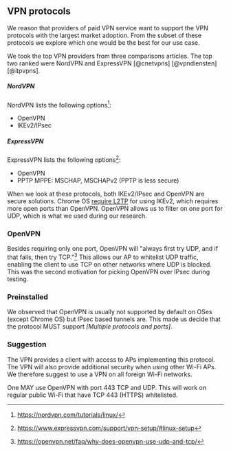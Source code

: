 ## VPN protocols


We reason that providers of paid VPN service want to support the VPN
protocols with the largest market adoption.
From the subset of these protocols we explore which one would
be the best for our use case.


We took the top VPN providers from three comparisons articles.
The top two ranked were
NordVPN and ExpressVPN
[@cnetvpns]
[@vpndiensten]
[@itpvpns].

<!--
For this research we want to include tests with external VPN providers.
We use free VPN providers for this use case.

When looking at
[a comparison](https://vpndiensten.nl/informatie/providers/gratis-vpn/) of
Free VPN providers;
ProtonVPN which has an unlimited but slow connection
and Windscribe which has 10GB free each month
-->

<!--
Protocol comparisons:
https://restoreprivacy.com/openvpn-ipsec-wireguard-l2tp-ikev2-protocols/
https://www.giganews.com/vyprvpn/compare-vpn-protocols.html
https://www.ivpn.net/pptp-vs-ipsec-ikev2-vs-openvpn-vs-wireguard
-->

##### NordVPN

NordVPN lists the following options[^nordvpn]:

[^nordvpn]: https://nordvpn.com/tutorials/linux/

- OpenVPN
- IKEv2/IPsec

##### ExpressVPN

ExpressVPN lists the following options[^expressvpn]:

[^expressvpn]: https://www.expressvpn.com/support/vpn-setup/#linux-setup

- OpenVPN
- PPTP MPPE: MSCHAP, MSCHAPv2 (PPTP is less secure)


When we look at these protocols,
both IKEv2/IPsec and OpenVPN are secure solutions.
Chrome OS
[require L2TP](https://support.google.com/chromebook/answer/1282338?hl=en)
for using IKEv2,
which requires more open ports than OpenVPN.
OpenVPN allows us to filter on one port for UDP,
which is what we used during our research.


### OpenVPN

Besides requiring only one port,
OpenVPN will
"always first try UDP, and if that fails, then try TCP."[^openvpnudp]
This allows our AP to whitelist UDP traffic,
enabling the client to use TCP on other networks where UDP is blocked.
This was the second motivation for picking OpenVPN over IPsec
during testing.

[^openvpnudp]: https://openvpn.net/faq/why-does-openvpn-use-udp-and-tcp/

### Preinstalled

We observed that OpenVPN is usually not supported by default on OSes
(except Chrome OS) but IPsec based tunnels are.
This made us decide that the protocol MUST support
*[Multiple protocols and ports]*.


### Suggestion

The VPN provides a client with access to APs implementing this protocol.
The VPN will also provide additional security when using other Wi-Fi APs.
We therefore suggest to use a VPN on all foreign Wi-Fi networks.

One MAY use OpenVPN with port 443 TCP and UDP.
This will work on regular public Wi-Fi that have
TCP 443 (HTTPS) whitelisted.

